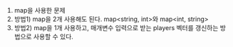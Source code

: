 

1) map을 사용한 문제
2) 방법1) map을 2개 사용해도 된다. map<string, int>와 map<int, string>
3) 방법2) map을 1개 사용하고, 매개변수 입력으로 받는 players 벡터를 갱신하는 방법으로 사용할 수 있다.

